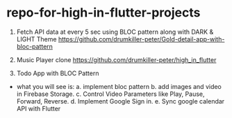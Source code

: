 # repo-for-high-in-flutter-projects

1. Fetch API data at every 5 sec using BLOC pattern along with DARK & LIGHT Theme
https://github.com/drumkiller-peter/Gold-detail-app-with-bloc-pattern

2. Music Player clone
https://github.com/drumkiller-peter/high_in_flutter

3. Todo App with BLOC Pattern
- what you will see is:
  a. implement bloc pattern 
  b. add images and video in Firebase Storage.
  c. Control Video Parameters like Play, Pause, Forward, Reverse.
  d. Implement Google Sign in.
  e. Sync google calendar API with Flutter
